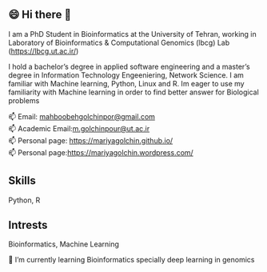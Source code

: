 ## 😄 Hi there 👋

I am a PhD Student in Bioinformatics  at the University of Tehran, working in Laboratory of Bioinformatics & Computational Genomics (lbcg) Lab (https://lbcg.ut.ac.ir/)

I hold a bachelor’s degree in applied software engineering and a master’s degree in Information Technology Engeeniering, Network Science. I am familiar with Machine learning, Python, Linux and R. Im eager to use my familiarity with Machine learning in order to find better answer for Biological problems

📫 Email: mahboobehgolchinpor@gmail.com
<br>
📫 Academic Email:m.golchinpour@ut.ac.ir
<br>
📫 Personal page: https://mariyagolchin.github.io/
<br>
📫 Personal page:https://mariyagolchin.wordpress.com/


## Skills
Python, R

## Intrests
Bioinformatics, Machine Learning

🌱 I’m currently learning Bioinformatics specially deep learning in genomics

<!--
**mariyagolchin/mariyagolchin** is a ✨ _special_ ✨ repository because its `README.md` (this file) appears on your GitHub profile.

Here are some ideas to get you started:

- 🔭 I’m currently working on ...
- 🌱 I’m currently learning ...
- 👯 I’m looking to collaborate on ...
- 🤔 I’m looking for help with ...
- 💬 Ask me about ...
- 📫 How to reach me: ...
- 😄 Pronouns: ...
- ⚡ Fun fact: ...
-->
